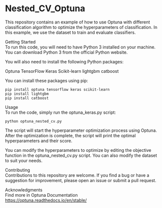 # Nested_CV_Optuna

This repository contains an example of how to use Optuna with different classification algorithm to optimize the hyperparameters of classification. In this example, we use the dataset to train and evaluate classifiers.

Getting Started <br/>
To run this code, you will need to have Python 3 installed on your machine. You can download Python 3 from the official Python website.

You will also need to install the following Python packages:

Optuna
TensorFlow
Keras
Scikit-learn
lightgbm
catboost

You can install these packages using pip:

```
pip install optuna tensorflow keras scikit-learn
pip install lightgbm
pip install catboost
```

Usage <br/>
To run the code, simply run the optuna_keras.py script:

```
python optuna_nested_cv.py
```

The script will start the hyperparameter optimization process using Optuna. After the optimization is complete, the script will print the optimal hyperparameters and their score.

You can modify the hyperparameters to optimize by editing the objective function in the optuna_nested_cv.py script. You can also modify the dataset to suit your needs.

Contributing <br/>
Contributions to this repository are welcome. If you find a bug or have a suggestion for improvement, please open an issue or submit a pull request.

Acknowledgments <br/>
Find more in Optuna Documentation https://optuna.readthedocs.io/en/stable/
